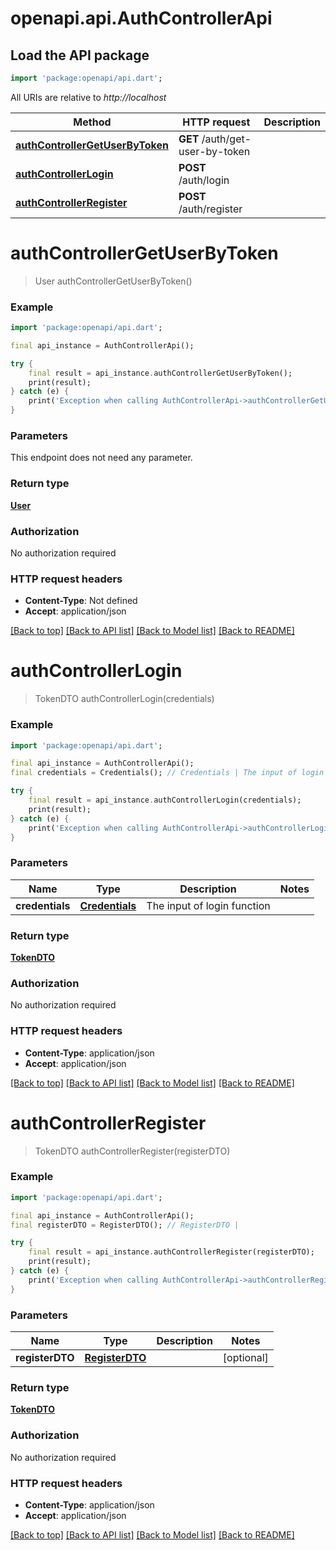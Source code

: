 # openapi.api.AuthControllerApi

## Load the API package
```dart
import 'package:openapi/api.dart';
```

All URIs are relative to *http://localhost*

Method | HTTP request | Description
------------- | ------------- | -------------
[**authControllerGetUserByToken**](AuthControllerApi.md#authcontrollergetuserbytoken) | **GET** /auth/get-user-by-token | 
[**authControllerLogin**](AuthControllerApi.md#authcontrollerlogin) | **POST** /auth/login | 
[**authControllerRegister**](AuthControllerApi.md#authcontrollerregister) | **POST** /auth/register | 


# **authControllerGetUserByToken**
> User authControllerGetUserByToken()



### Example
```dart
import 'package:openapi/api.dart';

final api_instance = AuthControllerApi();

try {
    final result = api_instance.authControllerGetUserByToken();
    print(result);
} catch (e) {
    print('Exception when calling AuthControllerApi->authControllerGetUserByToken: $e\n');
}
```

### Parameters
This endpoint does not need any parameter.

### Return type

[**User**](User.md)

### Authorization

No authorization required

### HTTP request headers

 - **Content-Type**: Not defined
 - **Accept**: application/json

[[Back to top]](#) [[Back to API list]](../README.md#documentation-for-api-endpoints) [[Back to Model list]](../README.md#documentation-for-models) [[Back to README]](../README.md)

# **authControllerLogin**
> TokenDTO authControllerLogin(credentials)



### Example
```dart
import 'package:openapi/api.dart';

final api_instance = AuthControllerApi();
final credentials = Credentials(); // Credentials | The input of login function

try {
    final result = api_instance.authControllerLogin(credentials);
    print(result);
} catch (e) {
    print('Exception when calling AuthControllerApi->authControllerLogin: $e\n');
}
```

### Parameters

Name | Type | Description  | Notes
------------- | ------------- | ------------- | -------------
 **credentials** | [**Credentials**](Credentials.md)| The input of login function | 

### Return type

[**TokenDTO**](TokenDTO.md)

### Authorization

No authorization required

### HTTP request headers

 - **Content-Type**: application/json
 - **Accept**: application/json

[[Back to top]](#) [[Back to API list]](../README.md#documentation-for-api-endpoints) [[Back to Model list]](../README.md#documentation-for-models) [[Back to README]](../README.md)

# **authControllerRegister**
> TokenDTO authControllerRegister(registerDTO)



### Example
```dart
import 'package:openapi/api.dart';

final api_instance = AuthControllerApi();
final registerDTO = RegisterDTO(); // RegisterDTO | 

try {
    final result = api_instance.authControllerRegister(registerDTO);
    print(result);
} catch (e) {
    print('Exception when calling AuthControllerApi->authControllerRegister: $e\n');
}
```

### Parameters

Name | Type | Description  | Notes
------------- | ------------- | ------------- | -------------
 **registerDTO** | [**RegisterDTO**](RegisterDTO.md)|  | [optional] 

### Return type

[**TokenDTO**](TokenDTO.md)

### Authorization

No authorization required

### HTTP request headers

 - **Content-Type**: application/json
 - **Accept**: application/json

[[Back to top]](#) [[Back to API list]](../README.md#documentation-for-api-endpoints) [[Back to Model list]](../README.md#documentation-for-models) [[Back to README]](../README.md)

